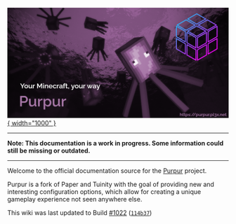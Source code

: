 [![Purpur header](images/purpur.png){ width="1000" }](https://purpur.pl3x.net)

***
**Note: This documentation is a work in progress. Some information could still be missing or outdated.**
***  

Welcome to the official documentation source for the [Purpur](https://github.com/pl3xgaming/Purpur/) project.

Purpur is a fork of Paper and Tuinity with the goal of providing new and interesting configuration options, which allow for creating a unique gameplay experience not seen anywhere else.

This wiki was last updated to Build [#1022](https://ci.pl3x.net/job/Purpur/1022/) ([`114b37`](https://github.com/pl3xgaming/Purpur/commit/114b37))